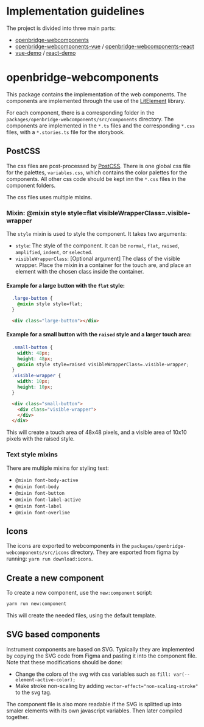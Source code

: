 # Implementation guidelines

The project is divided into three main parts:
- [openbridge-webcomponents](packages/openbridge-webcomponents/README.md)
- [openbridge-webcomponents-vue](packages/openbridge-webcomponents-vue/README.md) / [openbridge-webcomponents-react](packages/openbridge-webcomponents-react/README.md)
- [vue-demo](packages/vue-demo/README.md) / [react-demo](packages/react-demo/README.md)

# openbridge-webcomponents
This package contains the implementation of the web components.
The components are implemented through the use of the [LitElement](https://lit-element.polymer-project.org/) library.

For each component, there is a corresponding folder in the `packages/openbridge-webcomponents/src/components` directory.
The components are implemented in the `*.ts` files and the corresponding `*.css` files, with a `*.stories.ts` file for the storybook.

## PostCSS
The css files are post-processed by [PostCSS](https://postcss.org/).
There is one global css file for the palettes, `variables.css`, which contains the color palettes for the components.
All other css code should be kept inn the `*.css` files in the component folders.

The css files uses multiple mixins.

### Mixin: @mixin style style=flat visibleWrapperClass=.visible-wrapper
The `style` mixin is used to style the component. It takes two arguments:
- `style`: The style of the component. It can be `normal`, `flat`, `raised`, `amplified`, `indent`, or `selected`.
- `visibleWrapperClass`: [Optional argument] The class of the visible wrapper. Place the mixin in a container for the touch are, and place an element with the chosen class inside the container.

#### Example for a large button with the `flat` style:
```css
  .large-button {
    @mixin style style=flat;
  }
```
```html
  <div class="large-button"></div>
```

#### Example for a small button with the `raised` style and a larger touch area:

```css
  .small-button {
    width: 48px;
    height: 48px;
    @mixin style style=raised visibleWrapperClass=.visible-wrapper;
  }
  .visible-wrapper {
    width: 10px;
    height: 10px;
  }
```
```html
  <div class="small-button">
    <div class="visible-wrapper">
    </div>
  </div>
```
This will create a touch area of 48x48 pixels, and a visible area of 10x10 pixels with the raised style.


### Text style mixins
There are multiple mixins for styling text:
- `@mixin font-body-active`
- `@mixin font-body`
- `@mixin font-button`
- `@mixin font-label-active`
- `@mixin font-label`
- `@mixin font-overline`

## Icons
The icons are exported to webcomponents in the `packages/openbridge-webcomponents/src/icons` directory.
They are exported from figma by running: `yarn run download:icons`.

## Create a new component
To create a new component, use the `new:component` script:
```bash
yarn run new:component
```
This will create the needed files, using the default template.

## SVG based components
Instrument components are based on SVG.
Typically they are implemented by copying the SVG code from Figma and pasting it into the component file.
Note that these modifications should be done:
- Change the colors of the svg with css variables such as `fill: var(--element-active-color);`
- Make stroke non-scaling by adding `vector-effect="non-scaling-stroke"` to the svg tag.

The component file is also more readable if the SVG is splitted up into smaler elements with its own javascript variables.
Then later compiled together.
